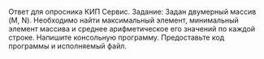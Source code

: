 Ответ для опросника КИП Сервис.
Задание: Задан двумерный массив (M, N). Необходимо найти максимальный элемент, минимальный элемент массива и среднее арифметическое его значений по каждой строке. Напишите консольную программу. Предоставьте код программы и исполняемый файл.
